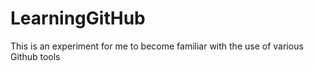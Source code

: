 # LearningGitHub
This is an experiment for me to become familiar with the use of various Github tools 
